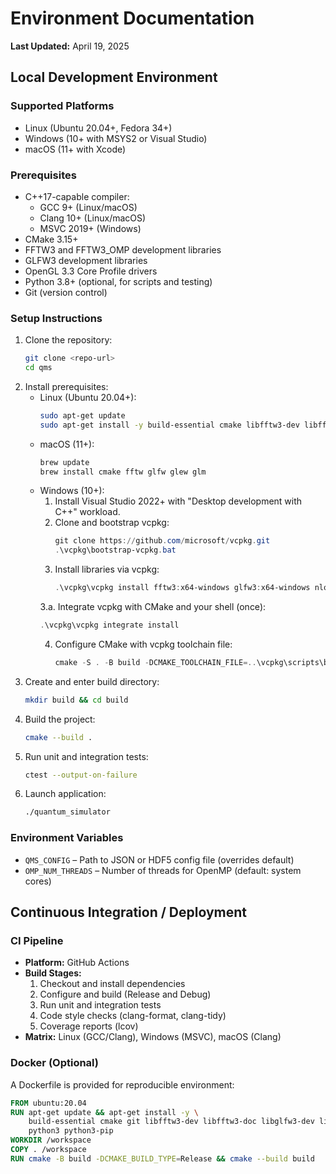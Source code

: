 # Environment Documentation

**Last Updated:** April 19, 2025

## Local Development Environment

### Supported Platforms
* Linux (Ubuntu 20.04+, Fedora 34+)
* Windows (10+ with MSYS2 or Visual Studio)
* macOS (11+ with Xcode)

### Prerequisites
* C++17-capable compiler:
  * GCC 9+ (Linux/macOS)
  * Clang 10+ (Linux/macOS)
  * MSVC 2019+ (Windows)
* CMake 3.15+
* FFTW3 and FFTW3_OMP development libraries
* GLFW3 development libraries
* OpenGL 3.3 Core Profile drivers
* Python 3.8+ (optional, for scripts and testing)
* Git (version control)

### Setup Instructions

1. Clone the repository:
   ```bash
   git clone <repo-url>
   cd qms
   ```
2. Install prerequisites:
   - Linux (Ubuntu 20.04+):
     ```bash
     sudo apt-get update
     sudo apt-get install -y build-essential cmake libfftw3-dev libfftw3-doc libglfw3-dev libglew-dev libglm-dev
     ```
   - macOS (11+):
     ```bash
     brew update
     brew install cmake fftw glfw glew glm
     ```
   - Windows (10+):
     1. Install Visual Studio 2022+ with "Desktop development with C++" workload.
     2. Clone and bootstrap vcpkg:
        ```powershell
        git clone https://github.com/microsoft/vcpkg.git
        .\vcpkg\bootstrap-vcpkg.bat
        ```
     3. Install libraries via vcpkg:
        ```powershell
        .\vcpkg\vcpkg install fftw3:x64-windows glfw3:x64-windows nlohmann-json:x64-windows hdf5:x64-windows imgui[glfw-binding,opengl3-binding]:x64-windows gtest:x64-windows --recurse
        ```
     3.a. Integrate vcpkg with CMake and your shell (once):
        ```powershell
        .\vcpkg\vcpkg integrate install
        ```
     4. Configure CMake with vcpkg toolchain file:
        ```powershell
        cmake -S . -B build -DCMAKE_TOOLCHAIN_FILE=..\vcpkg\scripts\buildsystems\vcpkg.cmake -G "Visual Studio 17 2022" -A x64 -DCMAKE_BUILD_TYPE=Release
        ```
3. Create and enter build directory:
   ```bash
   mkdir build && cd build
   ```
4. Build the project:
   ```bash
   cmake --build .
   ```
5. Run unit and integration tests:
   ```bash
   ctest --output-on-failure
   ```
6. Launch application:
   ```bash
   ./quantum_simulator
   ```

### Environment Variables
* `QMS_CONFIG` – Path to JSON or HDF5 config file (overrides default)
* `OMP_NUM_THREADS` – Number of threads for OpenMP (default: system cores)

## Continuous Integration / Deployment

### CI Pipeline
* **Platform:** GitHub Actions
* **Build Stages:**
  1. Checkout and install dependencies
  2. Configure and build (Release and Debug)
  3. Run unit and integration tests
  4. Code style checks (clang-format, clang-tidy)
  5. Coverage reports (lcov)
* **Matrix:** Linux (GCC/Clang), Windows (MSVC), macOS (Clang)

### Docker (Optional)
A Dockerfile is provided for reproducible environment:
```dockerfile
FROM ubuntu:20.04
RUN apt-get update && apt-get install -y \
    build-essential cmake git libfftw3-dev libfftw3-doc libglfw3-dev libglew-dev \
    python3 python3-pip
WORKDIR /workspace
COPY . /workspace
RUN cmake -B build -DCMAKE_BUILD_TYPE=Release && cmake --build build
```